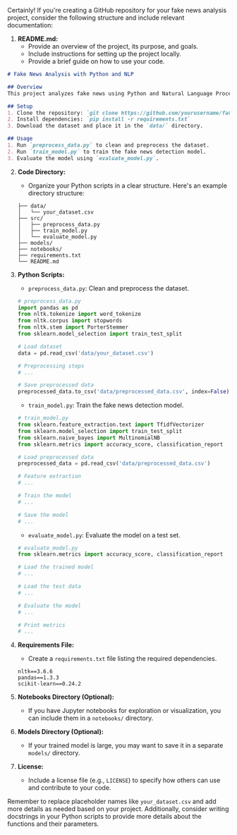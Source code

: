 Certainly! If you're creating a GitHub repository for your fake news analysis project, consider the following structure and include relevant documentation:

1. **README.md:**
   - Provide an overview of the project, its purpose, and goals.
   - Include instructions for setting up the project locally.
   - Provide a brief guide on how to use your code.

```markdown
# Fake News Analysis with Python and NLP

## Overview
This project analyzes fake news using Python and Natural Language Processing (NLP). It includes data preprocessing, model development, and evaluation.

## Setup
1. Clone the repository: `git clone https://github.com/yourusername/fake-news-analysis.git`
2. Install dependencies: `pip install -r requirements.txt`
3. Download the dataset and place it in the `data/` directory.

## Usage
1. Run `preprocess_data.py` to clean and preprocess the dataset.
2. Run `train_model.py` to train the fake news detection model.
3. Evaluate the model using `evaluate_model.py`.

```

2. **Code Directory:**
   - Organize your Python scripts in a clear structure. Here's an example directory structure:

   ```
   ├── data/
   │   └── your_dataset.csv
   ├── src/
   │   ├── preprocess_data.py
   │   ├── train_model.py
   │   └── evaluate_model.py
   ├── models/
   ├── notebooks/
   ├── requirements.txt
   └── README.md
   ```

3. **Python Scripts:**
   - `preprocess_data.py`: Clean and preprocess the dataset.

   ```python
   # preprocess_data.py
   import pandas as pd
   from nltk.tokenize import word_tokenize
   from nltk.corpus import stopwords
   from nltk.stem import PorterStemmer
   from sklearn.model_selection import train_test_split

   # Load dataset
   data = pd.read_csv('data/your_dataset.csv')

   # Preprocessing steps
   # ...

   # Save preprocessed data
   preprocessed_data.to_csv('data/preprocessed_data.csv', index=False)
   ```

   - `train_model.py`: Train the fake news detection model.

   ```python
   # train_model.py
   from sklearn.feature_extraction.text import TfidfVectorizer
   from sklearn.model_selection import train_test_split
   from sklearn.naive_bayes import MultinomialNB
   from sklearn.metrics import accuracy_score, classification_report

   # Load preprocessed data
   preprocessed_data = pd.read_csv('data/preprocessed_data.csv')

   # Feature extraction
   # ...

   # Train the model
   # ...

   # Save the model
   # ...
   ```

   - `evaluate_model.py`: Evaluate the model on a test set.

   ```python
   # evaluate_model.py
   from sklearn.metrics import accuracy_score, classification_report

   # Load the trained model
   # ...

   # Load the test data
   # ...

   # Evaluate the model
   # ...

   # Print metrics
   # ...
   ```

4. **Requirements File:**
   - Create a `requirements.txt` file listing the required dependencies.

   ```
   nltk==3.6.6
   pandas==1.3.3
   scikit-learn==0.24.2
   ```

5. **Notebooks Directory (Optional):**
   - If you have Jupyter notebooks for exploration or visualization, you can include them in a `notebooks/` directory.

6. **Models Directory (Optional):**
   - If your trained model is large, you may want to save it in a separate `models/` directory.

7. **License:**
   - Include a license file (e.g., `LICENSE`) to specify how others can use and contribute to your code.

Remember to replace placeholder names like `your_dataset.csv` and add more details as needed based on your project. Additionally, consider writing docstrings in your Python scripts to provide more details about the functions and their parameters.
